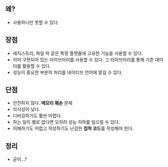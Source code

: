 ## 왜?

- 사용하니만 못할 수 있다.

## 장점

- 레지스트리, 파일 락 같은 특정 플랫폼에 고유한 기능을 사용할 수 있다.
- 이미 구현되어 있는 라이브러리를 사용할 수 있다.
  그 라이브러리를 통해 기존 데이터를 활용할 수 있다.
- 성능이 중요한 부분의 처리를 네이티브 언어에 맡길 수 있다.

## 단점

- 안전하지 않다.
  **메모리 훼손** 문제
- 이식성이 낮다.
- 디버깅하기도 훨씬 어렵다.
- 하는 일이 별로 없다면 오히려 성능 저하를 일으킬 수 있다.
- 이해하기도 어렵고 작성하기도 난감한 **접착 코드**를 작성해야 한다.

## 정리

- 굳이…?